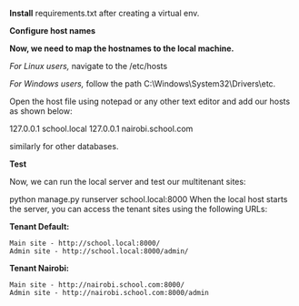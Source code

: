 **Install**
requirements.txt after creating a virtual env.

**Configure host names**

**Now, we need to map the hostnames to the local machine.**

_For Linux users,_ 
navigate to the /etc/hosts

_For Windows users,_ 
follow the path C:\Windows\System32\Drivers\etc\.

Open the host file using notepad or any other text editor and add our hosts as shown below:

127.0.0.1 school.local
127.0.0.1 nairobi.school.com

similarly for other databases. 

**Test**

Now, we can run the local server and test our multitenant sites:

python manage.py runserver school.local:8000
When the local host starts the server, you can access the tenant sites using the following URLs:


**Tenant Default:**

    Main site - http://school.local:8000/
    Admin site - http://school.local:8000/admin/

**Tenant Nairobi:**

    Main site - http://nairobi.school.com:8000/
    Admin site - http://nairobi.school.com:8000/admin


